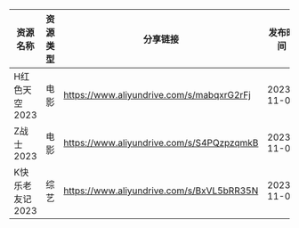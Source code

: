 | 资源名称       | 资源类型 | 分享链接                                      | 发布时间       |
| ---------- | ---- | ----------------------------------------- | ---------- |
| H红色天空2023  | 电影   | https://www.aliyundrive.com/s/mabqxrG2rFj | 2023-11-08 |
| Z战士2023    | 电影   | https://www.aliyundrive.com/s/S4PQzpzqmkB | 2023-11-08 |
| K快乐老友记2023 | 综艺   | https://www.aliyundrive.com/s/BxVL5bRR35N | 2023-11-08 |
